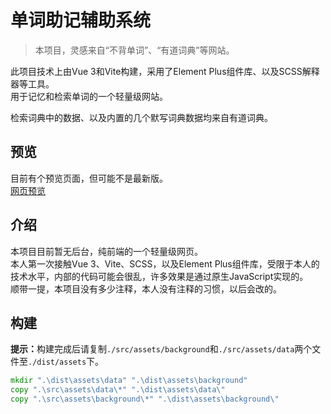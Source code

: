 # 单词助记辅助系统

> 本项目，灵感来自“不背单词”、“有道词典”等网站。

此项目技术上由Vue 3和Vite构建，采用了Element Plus组件库、以及SCSS解释器等工具。\
用于记忆和检索单词的一个轻量级网站。

检索词典中的数据、以及内置的几个默写词典数据均来自有道词典。

## 预览

目前有个预览页面，但可能不是最新版。\
[网页预览](https://spidey120703.github.io/projects/words-project)

## 介绍

本项目目前暂无后台，纯前端的一个轻量级网页。\
本人第一次接触Vue 3、Vite、SCSS，以及Element Plus组件库，受限于本人的技术水平，内部的代码可能会很乱，许多效果是通过原生JavaScript实现的。\
顺带一提，本项目没有多少注释，本人没有注释的习惯，以后会改的。

## 构建

<b>提示：</b>构建完成后请复制`./src/assets/background`和`./src/assets/data`两个文件至`./dist/assets`下。
```bat
mkdir ".\dist\assets\data" ".\dist\assets\background"
copy ".\src\assets\data\*" ".\dist\assets\data\"
copy ".\src\assets\background\*" ".\dist\assets\background\"
```
